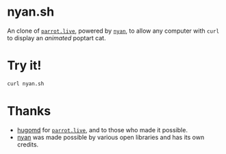 # nyan.sh

An clone of [`parrot.live`](https://github.com/hugomd/parrot.live), powered by [`nyan`](https://github.com/kanatzidis/nyan), to allow any computer with `curl` to display an _animated_ poptart cat.

# Try it!
```bash
curl nyan.sh
```

# Thanks
* [hugomd](https://github.com/hugomd) for [`parrot.live`](https://github.com/hugomd/parrot-live), and to those who made it possible.
* [nyan](https://github.com/kanatzidis/nyan) was made possible by various open libraries and has its own credits.


